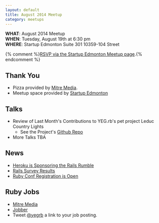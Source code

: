 ```yaml
---
layout: default
title: August 2014 Meetup
category: meetups
---
```


 **WHAT**: August 2014 Meetup  
 **WHEN**: Tuesday, August 19th at 6:30 pm  
 **WHERE**: Startup Edmonton Suite 301 10359-104 Street  

 {% comment %}[RSVP via the Startup Edmonton Meetup page](http://www.meetup.com/startupedmonton/events/193490912/).{% endcomment %}

## Thank You

* Pizza provided by [Mitre Media](http://mitremedia.com/).
* Meetup space provided by [Startup Edmonton](http://www.startupedmonton.com/)

## Talks
  * Review of Last Month's Contributions to YEG.rb's pet project Leduc
  Country Lights
    * See the Project's [Github Repo](https://github.com/yegrb/leduccountrylights.com)
  * More Talks TBA

## News

 * [Heroku is Sponsoring the Rails Rumble](http://blog.railsrumble.com/2014/07/23/heroku-create-2014-rails-rumble/)
 * [Rails Survey Results](http://blog.planetargon.com/entries/2014/7/31/the-results-of-the-2014-rails-hosting-survey-are-in)
 * [Ruby Conf Registration is Open](http://rubyconf.org/registration)


## Ruby Jobs
  * [Mitre Media](http://mitremedia.com/#careers)
  * [Jobber](https://getjobber.com/jobs/rails_developer)
  * Tweet [@yegrb](https://twitter.com/yegrb) a link to your job posting.
